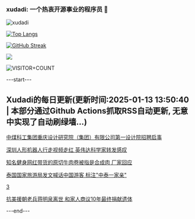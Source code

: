 ### xudadi: 一个热衷开源事业的程序员 👋

![xudadi](https://github-readme-stats-git-masterorgs-github-readme-stats-team.vercel.app/api?username=xudadi)

[![Top Langs](https://github-readme-stats.vercel.app/api/top-langs/?username=xudadi)](https://github.com/anuraghazra/github-readme-stats)

[![GitHub Streak](https://streak-stats.demolab.com?user=xudadi&locale=zh_Hans)](https://git.io/streak-stats)

![](https://raw.githubusercontent.com/xudadi/xudadi/main/assets/github-contribution-grid-snake.svg)

![VISITOR+COUNT](https://komarev.com/ghpvc/?username=xudadi&label=VISITOR+COUNT)


---start---

## Xudadi的每日更新(更新时间:2025-01-13 13:50:40 | 本部分通过Github Actions抓取RSS自动更新, 无意中实现了自动刷绿墙...)

[中煤科工集团重庆设计研究院（集团）有限公司第一设计院招聘启事](https://www.gongkaoleida.com/article/2262656)

[深圳人形机器人行走视频走红 英伟达科学家转发感叹](https://m.163.com/news/article/JLNGCIOP05198CJN.html)

[知名健身网红带货的原切牛肉卷被指是合成肉 厂家回应](https://m.163.com/news/article/JLO0H3BS0514R9P4.html)

[泰国国家旅游局发文喊话中国游客 标注"中泰一家亲"](https://m.163.com/news/article/JLP018C70514R9OJ.html)

[3](https://m.163.com/touch/news/sub/domestic)

[抗美援朝老兵蒋明泉离世 和家人商议10年最终捐献遗体](https://m.163.com/news/article/JLN6NNQB0514R9OJ.html)

---end---
